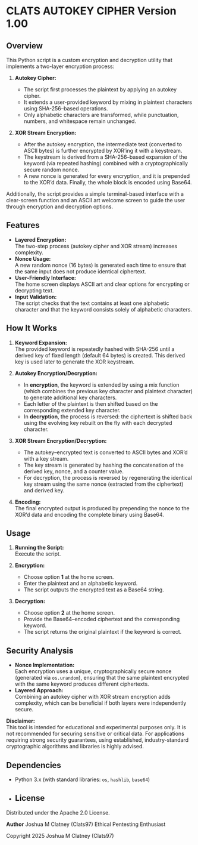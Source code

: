 # CLATS AUTOKEY CIPHER Version 1.00

## Overview
This Python script is a custom encryption and decryption utility that implements a two-layer encryption process:

1. **Autokey Cipher:**  
   - The script first processes the plaintext by applying an autokey cipher.  
   - It extends a user-provided keyword by mixing in plaintext characters using SHA-256–based operations.  
   - Only alphabetic characters are transformed, while punctuation, numbers, and whitespace remain unchanged.

2. **XOR Stream Encryption:**  
   - After the autokey encryption, the intermediate text (converted to ASCII bytes) is further encrypted by XOR’ing it with a keystream.  
   - The keystream is derived from a SHA-256–based expansion of the keyword (via repeated hashing) combined with a cryptographically secure random nonce.  
   - A new nonce is generated for every encryption, and it is prepended to the XOR’d data. Finally, the whole block is encoded using Base64.

Additionally, the script provides a simple terminal-based interface with a clear-screen function and an ASCII art welcome screen to guide the user through encryption and decryption options.

## Features
- **Layered Encryption:**  
  The two-step process (autokey cipher and XOR stream) increases complexity.
- **Nonce Usage:**  
  A new random nonce (16 bytes) is generated each time to ensure that the same input does not produce identical ciphertext.
- **User-Friendly Interface:**  
  The home screen displays ASCII art and clear options for encrypting or decrypting text.
- **Input Validation:**  
  The script checks that the text contains at least one alphabetic character and that the keyword consists solely of alphabetic characters.

## How It Works
1. **Keyword Expansion:**  
   The provided keyword is repeatedly hashed with SHA-256 until a derived key of fixed length (default 64 bytes) is created. This derived key is used later to generate the XOR keystream.

2. **Autokey Encryption/Decryption:**  
   - In **encryption**, the keyword is extended by using a mix function (which combines the previous key character and plaintext character) to generate additional key characters.  
   - Each letter of the plaintext is then shifted based on the corresponding extended key character.
   - In **decryption**, the process is reversed: the ciphertext is shifted back using the evolving key rebuilt on the fly with each decrypted character.

3. **XOR Stream Encryption/Decryption:**  
   - The autokey–encrypted text is converted to ASCII bytes and XOR’d with a key stream.  
   - The key stream is generated by hashing the concatenation of the derived key, nonce, and a counter value.  
   - For decryption, the process is reversed by regenerating the identical key stream using the same nonce (extracted from the ciphertext) and derived key.

4. **Encoding:**  
   The final encrypted output is produced by prepending the nonce to the XOR’d data and encoding the complete binary using Base64.

## Usage
1. **Running the Script:**  
   Execute the script.

2. **Encryption:**  
   - Choose option **1** at the home screen.  
   - Enter the plaintext and an alphabetic keyword.  
   - The script outputs the encrypted text as a Base64 string.
3. **Decryption:**  
   - Choose option **2** at the home screen.  
   - Provide the Base64–encoded ciphertext and the corresponding keyword.  
   - The script returns the original plaintext if the keyword is correct.

## Security Analysis
  - **Nonce Implementation:**  
    Each encryption uses a unique, cryptographically secure nonce (generated via `os.urandom`), ensuring that the same plaintext encrypted with the same keyword produces different ciphertexts.
  - **Layered Approach:**  
    Combining an autokey cipher with XOR stream encryption adds complexity, which can be beneficial if both layers were independently secure.

**Disclaimer:**  
This tool is intended for educational and experimental purposes only. It is not recommended for securing sensitive or critical data. For applications requiring strong security guarantees, using established, industry-standard cryptographic algorithms and libraries is highly advised.

## Dependencies
- Python 3.x (with standard libraries: `os`, `hashlib`, `base64`)

- ## License

Distributed under the Apache 2.0 License. 

**Author**
Joshua M Clatney (Clats97)
Ethical Pentesting Enthusiast

Copyright 2025 Joshua M Clatney (Clats97)
